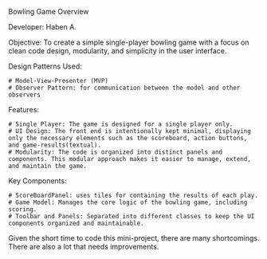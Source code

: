 Bowling Game Overview

Developer: Haben A.

Objective:
To create a simple single-player bowling game with a focus on clean code design, modularity, and simplicity in the user interface.

Design Patterns Used:

    # Model-View-Presenter (MVP)
    # Observer Pattern: for communication between the model and other observers

Features:

    # Single Player: The game is designed for a single player only.
    # UI Design: The front end is intentionally kept minimal, displaying only the necessary elements such as the scoreboard, action buttons, and game-results(textual).
    # Modularity: The code is organized into distinct panels and components. This modular approach makes it easier to manage, extend, and maintain the game.

Key Components:

    # ScoreBoardPanel: uses tiles for containing the results of each play.
    # Game Model: Manages the core logic of the bowling game, including scoring.
    # Toolbar and Panels: Separated into different classes to keep the UI components organized and maintainable.


Given the short time to code this mini-project, there are many shortcomings. There are also a lot that needs improvements.

